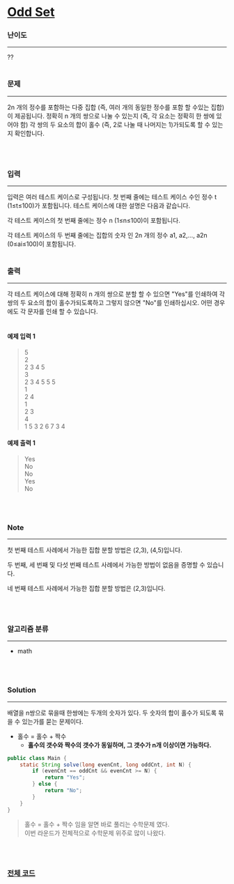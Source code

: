 # [Odd Set](https://codeforces.com/contest/1542/problem/A)

### 난이도

***
??
<br><br>

### 문제

***
2n 개의 정수를 포함하는 다중 집합 (즉, 여러 개의 동일한 정수를 포함 할 수있는 집합)이 제공됩니다. 정확히 n 개의 쌍으로 나눌 수 있는지 (즉, 각 요소는 정확히 한 쌍에 있어야 함) 각 쌍의 두 요소의
합이 홀수 (즉, 2로 나눌 때 나머지는 1)가되도록 할 수 있는지 확인합니다.

<br><br>

### 입력

***
입력은 여러 테스트 케이스로 구성됩니다. 첫 번째 줄에는 테스트 케이스 수인 정수 t (1≤t≤100)가 포함됩니다. 테스트 케이스에 대한 설명은 다음과 같습니다.

각 테스트 케이스의 첫 번째 줄에는 정수 n (1≤n≤100)이 포함됩니다.

각 테스트 케이스의 두 번째 줄에는 집합의 숫자 인 2n 개의 정수 a1, a2,…, a2n (0≤ai≤100)이 포함됩니다.
<br><br>

### 출력

***
각 테스트 케이스에 대해 정확히 n 개의 쌍으로 분할 할 수 있으면 "Yes"를 인쇄하여 각 쌍의 두 요소의 합이 홀수가되도록하고 그렇지 않으면 "No"를 인쇄하십시오. 어떤 경우에도 각 문자를 인쇄 할 수
있습니다.
<br><br>

#### 예제 입력 1

> 5     
2       
2 3 4 5     
3       
2 3 4 5 5 5     
1       
2 4     
1       
2 3     
4       
1 5 3 2 6 7 3 4

#### 예제 출력 1

> Yes       
No      
No      
Yes     
No

<br><br>

### Note

***

첫 번째 테스트 사례에서 가능한 집합 분할 방법은 (2,3), (4,5)입니다.

두 번째, 세 번째 및 다섯 번째 테스트 사례에서 가능한 방법이 없음을 증명할 수 있습니다.

네 번째 테스트 사례에서 가능한 집합 분할 방법은 (2,3)입니다.

<br><br>

### 알고리즘 분류

***

* math

<br><br>

### Solution

***

배열을 n쌍으로 묶을때 한쌍에는 두개의 숫자가 있다. 두 숫자의 합이 홀수가 되도록 묶을 수 있는가를 묻는 문제이다.

* 홀수 = 홀수 + 짝수
    * **홀수의 갯수와 짝수의 갯수가 동일하며, 그 갯수가 n개 이상이면 가능하다.**

```java
public class Main {
    static String solve(long evenCnt, long oddCnt, int N) {
        if (evenCnt == oddCnt && evenCnt >= N) {
            return "Yes";
        } else {
            return "No";
        }
    }
}
```

> 홀수 = 홀수 + 짝수 임을 알면 바로 풀리는 수학문제 였다.   
> 이번 라운드가 전체적으로 수학문제 위주로 많이 나왔다.

<br><br>

### [전체 코드](https://github.com/Jungmin-Seo0527/CodingTest/blob/main/src/codeforces/R729_D2/A_Odd_Set.java)
